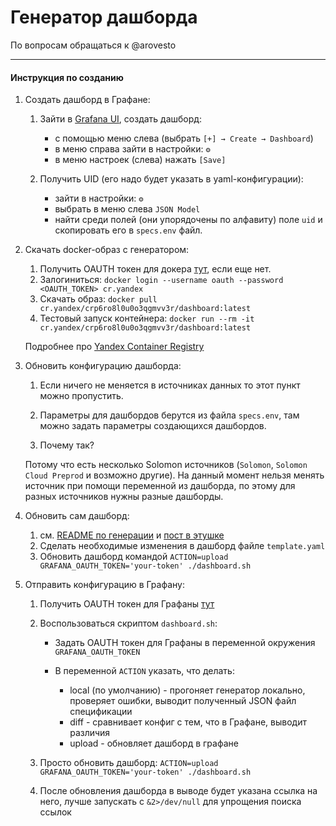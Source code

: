 # Генератор дашборда

По вопросам обращаться к @arovesto

---

#### Инструкция по созданию

1. Создать дашборд в Графане:

   1. Зайти в [Grafana UI](https://grafana.yandex-team.ru), создать дашборд:
      - с помощью меню слева (выбрать `[+] → Create → Dashboard`)
      - в меню справа зайти в настройки: `⚙`
      - в меню настроек (слева) нажать `[Save]`

   2. Получить UID (его надо будет указать в yaml-конфигурации):
      - зайти в настройки: `⚙`
      - выбрать в меню слева `JSON Model`
      - найти среди полей (они упорядочены по алфавиту) поле `uid` и скопировать его в `specs.env` файл.

2. Скачать docker-образ с генератором:

   1. Получить OAUTH токен для докера [тут](https://oauth.yandex.ru/authorize?response_type=token&client_id=1a6990aa636648e9b2ef855fa7bec2fb), если еще нет.
   2. Залогиниться: `docker login --username oauth --password <OAUTH_TOKEN> cr.yandex`
   3. Скачать образ: `docker pull cr.yandex/crp6ro8l0u0o3qgmvv3r/dashboard:latest`
   4. Тестовый запуск контейнера: `docker run --rm -it cr.yandex/crp6ro8l0u0o3qgmvv3r/dashboard:latest`

   Подробнее про [Yandex Container Registry](https://cloud.yandex.ru/docs/container-registry/operations/authentication)

3. Обновить конфигурацию дашборда:

    1. Если ничего не меняется в источниках данных то этот пункт можно пропустить.

    2. Параметры для дашбордов берутся из файла `specs.env`, там можно задать параметры создающихся дашбордов.

    3. Почему так?

    Потому что есть несколько Solomon источников (`Solomon`, `Solomon Cloud Preprod` и возможно другие). На данный момент нельзя менять источник при помощи переменной из дашборда, по этому для разных источников нужны разные дашборды.

4. Обновить сам дашборд:

    1. см. [README по генерации](https://a.yandex-team.ru/arc/trunk/arcadia/cloud/java/dashboard/README.md) и [пост в этушке](https://clubs.at.yandex-team.ru/ycp/1677)
    2. Сделать необходимые изменения в дашборд файле `template.yaml`
    3. Обновить дашборд командой `ACTION=upload GRAFANA_OAUTH_TOKEN='your-token' ./dashboard.sh`

5. Отправить конфигурацию в Графану:

   1. Получить OAUTH токен для Графаны [тут](https://oauth.yandex-team.ru/authorize?response_type=token&client_id=cfa5d75ea95f4ae594acbdaf8ca6770c)
   2. Воспользоваться скриптом `dashboard.sh`:

       - Задать OAUTH токен для Графаны в переменной окружения `GRAFANA_OAUTH_TOKEN`
       - В переменной `ACTION` указать, что делать:

          - local (по умолчанию) - прогоняет генератор локально, проверяет ошибки, выводит полученный JSON файл спецификации
          - diff - сравнивает конфиг с тем, что в Графане, выводит различия
          - upload - обновляет дашборд в графане

   3. Просто обновить дашборд: `ACTION=upload GRAFANA_OAUTH_TOKEN='your-token' ./dashboard.sh`
   4. После обновления дашборда в выводе будет указана ссылка на него, лучше запускать с `&2>/dev/null` для упрощения поиска ссылок


